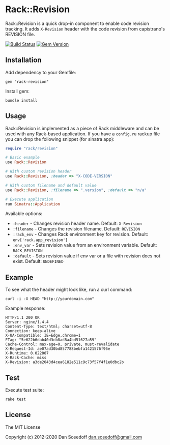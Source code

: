 # Rack::Revision

Rack::Revision is a quick drop-in component to enable code revision tracking. 
It adds `X-Revision` header with the code revision from capistrano's REVISION file.

[![Build Status](https://img.shields.io/travis/sosedoff/rack-revision.svg)](https://travis-ci.org/sosedoff/rack-revision)
[![Gem Version](https://img.shields.io/gem/v/rack-revision.svg)](http://badge.fury.io/rb/rack-revision)

## Installation

Add dependency to your Gemfile:

```
gem "rack-revision"
```

Install gem:

```
bundle install
```

## Usage

Rack::Revision is implemented as a piece of Rack middleware and can be used with
any Rack-based application. If you have a `config.ru` rackup file you can 
drop the following snippet (for sinatra app):

```ruby
require "rack/revision"

# Basic example
use Rack::Revision

# With custom revision header
use Rack::Revision, :header => "X-CODE-VERSION"

# With custom filename and default value
use Rack::Revision, :filename => ".version", :default => "n/a"

# Execute application
run Sinatra::Application
```

Available options:

- `:header`   - Changes revision header name. Default: `X-Revision`
- `:filename` - Changes the revision filename. Default: `REVISION`
- `:rack_env` - Changes Rack environment key for revision. Default: `env['rack.app_revision']`
- `:env_var`  - Sets revision value from an environment variable. Default: `RACK_REVISION`
- `:default`  - Sets revision value if env var or a file with revision does not exist. Default: `UNDEFINED`

## Example

To see what the header might look like, run a curl command:

```
curl -i -X HEAD "http://yourdomain.com"
```

Example response:

```
HTTP/1.1 200 OK
Server: nginx/1.4.4
Content-Type: text/html; charset=utf-8
Connection: keep-alive
X-UA-Compatible: IE=Edge,chrome=1
ETag: "5e622b6dab40d3cb8ad8a4bd51627a59"
Cache-Control: max-age=0, private, must-revalidate
X-Request-Id: ae07ad30bd857788bebfa1421576f96e
X-Runtime: 0.022007
X-Rack-Cache: miss
X-Revision: a3de2043d4cea6182e511c9c73f57f4f1e0dbc2b
```

## Test

Execute test suite:

```
rake test
```

## License

The MIT License

Copyright (c) 2012-2020 Dan Sosedoff <dan.sosedoff@gmail.com>
